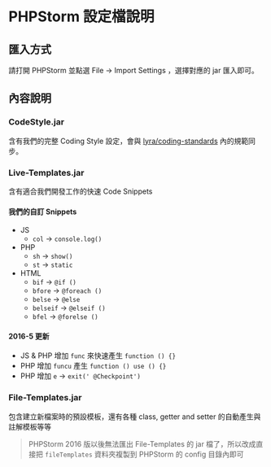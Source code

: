 # PHPStorm 設定檔說明

## 匯入方式

請打開 PHPStorm 並點選 File -> Import Settings ，選擇對應的 jar 匯入即可。

## 內容說明

### CodeStyle.jar

含有我們的完整 Coding Style 設定，會與 [lyra/coding-standards](https://github.com/lyrasoft/coding-standards) 內的規範同步。

### Live-Templates.jar

含有適合我們開發工作的快速 Code Snippets

#### 我們的自訂 Snippets

- JS
    - `col` -> `console.log()`
- PHP
    - `sh` -> `show()`
    - `st` -> `static`
- HTML
    - `bif` -> `@if ()`
    - `bfore` -> `@foreach ()`
    - `belse` -> `@else`
    - `belseif` -> `@elseif ()`
    - `bfel` -> `@forelse ()`

#### 2016-5 更新

- JS & PHP 增加 `func` 來快速產生 `function () {}`
- PHP 增加 `funcu` 產生 `function () use () {}`
- PHP 增加 `e` -> `exit(' @Checkpoint')`

### File-Templates.jar

包含建立新檔案時的預設模板，還有各種 class, getter and setter 的自動產生與註解模板等等

> PHPStorm 2016 版以後無法匯出 File-Templates 的 jar 檔了，所以改成直接把 `fileTemplates` 資料夾複製到 PHPStorm 的 config 目錄內即可
